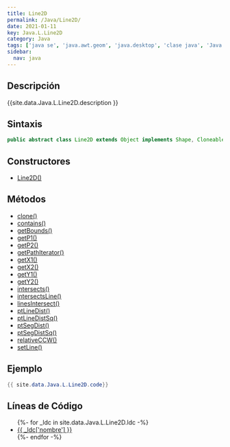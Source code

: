 ```yaml
---
title: Line2D
permalink: /Java/Line2D/
date: 2021-01-11
key: Java.L.Line2D
category: Java
tags: ['java se', 'java.awt.geom', 'java.desktop', 'clase java', 'Java 1.2']
sidebar: 
  nav: java
---
```


## Descripción
{{site.data.Java.L.Line2D.description }}

## Sintaxis
~~~java
public abstract class Line2D extends Object implements Shape, Cloneable
~~~

## Constructores
* [Line2D()](/Java/Line2D/Line2D/)

## Métodos
* [clone()](/Java/Line2D/clone/)
* [contains()](/Java/Line2D/contains/)
* [getBounds()](/Java/Line2D/getBounds/)
* [getP1()](/Java/Line2D/getP1/)
* [getP2()](/Java/Line2D/getP2/)
* [getPathIterator()](/Java/Line2D/getPathIterator/)
* [getX1()](/Java/Line2D/getX1/)
* [getX2()](/Java/Line2D/getX2/)
* [getY1()](/Java/Line2D/getY1/)
* [getY2()](/Java/Line2D/getY2/)
* [intersects()](/Java/Line2D/intersects/)
* [intersectsLine()](/Java/Line2D/intersectsLine/)
* [linesIntersect()](/Java/Line2D/linesIntersect/)
* [ptLineDist()](/Java/Line2D/ptLineDist/)
* [ptLineDistSq()](/Java/Line2D/ptLineDistSq/)
* [ptSegDist()](/Java/Line2D/ptSegDist/)
* [ptSegDistSq()](/Java/Line2D/ptSegDistSq/)
* [relativeCCW()](/Java/Line2D/relativeCCW/)
* [setLine()](/Java/Line2D/setLine/)

## Ejemplo
~~~java
{{ site.data.Java.L.Line2D.code}}
~~~

## Líneas de Código
<ul>
{%- for _ldc in site.data.Java.L.Line2D.ldc -%}
   <li>
       <a href="{{_ldc['url'] }}">{{ _ldc['nombre'] }}</a>
   </li>
{%- endfor -%}
</ul>

